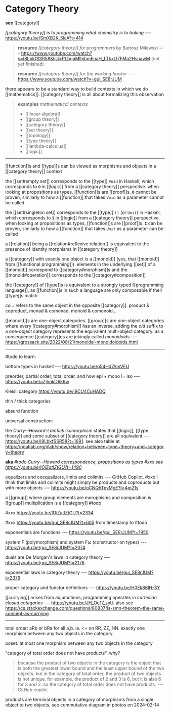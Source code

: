 # Category Theory

**see** [[category]]

_[[category theory]] is to programming what chemistry is to baking_ --- <https://youtu.be/SmXB2K_5lcA?t=414>

> **resource** _[[category theory]] for programmers_ by Bartosz Milewski --- <https://www.youtube.com/watch?v=I8LbkfSSR58&list=PLbgaMIhjbmEnaH_LTkxLI7FMa2HsnawM> (not yet finished)

> **resource** _[[category theory]] for the working hacker_ --- <https://www.youtube.com/watch?v=gui_SE8rJUM>

there appears to be a standard way to build contexts in which we do [[mathematics]]. [[category theory]] is all about formalizing this observation

> **examples** _mathematical contexts_
>
> - [[linear algebra]]
> - [[group theory]]
> - [[category theory]]
> - [[set theory]]
> - [[topology]]
> - [[type theory]]
> - [[lambda-calculus]]
> - [[logic]]

---

[[function]]s and [[type]]s can be viewed as morphisms and objects in a [[category theory]] context

the [[set#empty set]] corresponds to the [[type]] `Void` in Haskell, which corresponds to **`O`** in [[logic]] from a [[category theory]] perspective. when looking at propositions as types, [[function]]s are [[proof]]s. **`O`** cannot be proven, similarly to how a [[function]] that takes `Void` as a parameter cannot be called

the [[set#singleton set]] corresponds to the [[type]] `()` (or `Unit`) in Haskell, which corresponds to **`I`** in [[logic]] from a [[category theory]] perspective. when looking at propositions as types, [[function]]s are [[proof]]s. **`I`** can be proven, similarly to how a [[function]] that takes `Unit` as a parameter can be called

a [[relation]] being a [[relation#reflexive relation]] is equivalent to the presence of identity morphisms in [[category theory]]

a [[category]] with exactly one object is a [[monoid]] (yes, that [[monoid]] from [[functional programming]]). elements in the underlying [[set]] of a [[monoid]] correspond to [[category#morphism]]s and the [[monoid#operation]] corresponds to the [[category#composition]]

the [[category]] of [[type]]s is equivalent to a strongly typed [[programming language]], as [[function]]s in such a language are only composable if their [[type]]s match

_co..._ refers to the same object in the opposite [[category]]. product & coproduct, monad & comonad, monoid & comonoid...

[[monoid]]s are one-object categories. [[group]]s are one-object categories where every [[category#morphism]] has an inverse. adding the _oid_ suffix to a one-object category represents the equivalent multi-object category. as a consequence [[category]]es are jokingly called _monoidoids_ --- <https://grossack.site/2022/08/21/monoidal-monoidoidoids.html>

---

#todo to learn:

bottom types in haskell --- <https://youtu.be/p54Hd7AmVFU>

preorder, partial order, total order, and how epi + mono != iso --- <https://youtu.be/aZjhqkD6k6w>

Kleisli category <https://youtu.be/i9CU4CuHADQ>

thin / thick categories

absurd function

universal construction:

the _Curry--Howard-Lambek isomorphism_ states that [[logic]], [[type theory]] and some subset of [[category theory]] are all equivalent --- <https://youtu.be/I8LbkfSSR58?t=1681>. see also table at <https://ncatlab.org/nlab/show/relation+between+type+theory+and+category+theory>

**aka** _#todo Curry--Howard correspondence, propositions as types #xxx see <https://youtu.be/IOiZatlZtGU?t=1490>_

equalizers and coequalizers, limits and colimits --- GitHub Copilot. #xxx I think that limits and colimits might simply be products and coproducts but with more objects --- <https://youtu.be/oCNQhTpyMgE?t=4m21s>

a [[group]] where group elements are morophisms and composition is [[group]] multiplication is a [[category]] #todo

#xxx <https://youtu.be/IOiZatlZtGU?t=2334>

#xxx <https://youtu.be/gui_SE8rJUM?t=605> from timestamp to #todo

exponentials are functions --- <https://youtu.be/gui_SE8rJUM?t=1950>

system F (polymorphism) and system Fω (constructor on types) --- <https://youtu.be/gui_SE8rJUM?t=2074>

duals are De Morgan's laws in category theory --- <https://youtu.be/gui_SE8rJUM?t=2176>

exponential laws in category theory --- <https://youtu.be/gui_SE8rJUM?t=2379>

proper category and functor definitions --- <https://youtu.be/H0Ek86IH-3Y>

[[currying]] arises from adjumctions; programming operates in _cartesian closed categories_ --- <https://youtu.be/JH_Ou17_zyU>. also see <https://cs.stackexchange.com/questions/80837/is-smn-theorem-the-same-concept-as-currying>

---

total order: aRb or bRa for all a,b. ie. <= on RR, ZZ, NN. exactly one morphism between any two objects in the category

poset. at most one morphism between any two objects in the category

"category of total order does not have products". why?

> because the product of two objects in the category is the object that is both the greatest lower bound and the least upper bound of the two objects. but in the category of total order, the product of two objects is not unique. for example, the product of 2 and 3 is 6, but it is also 6 for 3 and 2. so the category of total order does not have products. --- GitHub copilot

products are terminal objects in a category of morphisms from a single object to two objects, see commutative diagram in photos on 2024-02-14
